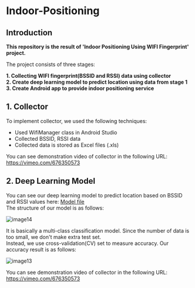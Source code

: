 # Indoor-Positioning

## Introduction
**This repository is the result of 'Indoor Positioning Using WIFI Fingerprint' project.**

The project consists of three stages:

**1. Collecting WIFI fingerprint(BSSID and RSSI) data using collector**  
**2. Create deep learning model to predict location using data from stage 1**  
**3. Create Android app to provide indoor positioning service**

## 1. Collector
To implement collector, we used the following techniques:
+ Used WifiManager class in Android Studio
+ Collected BSSID, RSSI data
+ Collected data is stored as Excel files (.xls)

You can see demonstration video of collector in the following URL:
https://vimeo.com/676350573


## 2. Deep Learning Model
You can see our deep learning model to predict location based on BSSID and RSSI values here: [Model file](https://github.com/droongma/Indoor-Positioning/blob/main/ML(capstone)/ML%20model/model(joohyung)/TF_model/model_tflite_version.tflite)  
The structure of our model is as follows:  

![image14](https://user-images.githubusercontent.com/11453455/153637907-2f132131-ab3b-4b8f-83f2-9b5ded47fbf1.png)

It is basically a multi-class classification model. Since the number of data is too small, we don't make extra test set.  
Instead, we use cross-validation(CV) set to measure accuracy.
Our accuracy result is as follows:  

![image13](https://user-images.githubusercontent.com/11453455/153638216-6c8b2df0-556d-4768-9b45-e6481782fce1.png)




You can see demonstration video of collector in the following URL:
https://vimeo.com/676350573



